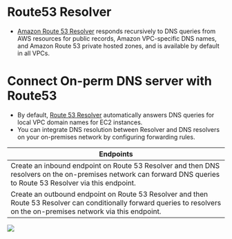 # Route53 Resolver
- [Amazon Route 53 Resolver](https://docs.aws.amazon.com/Route53/latest/DeveloperGuide/resolver.html) responds recursively to DNS queries from AWS resources for public records, Amazon VPC-specific DNS names, and Amazon Route 53 private hosted zones, and is available by default in all VPCs.

# Connect On-perm DNS server with Route53
- By default, [Route 53 Resolver]() automatically answers DNS queries for local VPC domain names for EC2 instances. 
- You can integrate DNS resolution between Resolver and DNS resolvers on your on-premises network by configuring forwarding rules.

| Endpoints                                                                                                                                                                |
|--------------------------------------------------------------------------------------------------------------------------------------------------------------------------|
| Create an inbound endpoint on Route 53 Resolver and then DNS resolvers on the on-premises network can forward DNS queries to Route 53 Resolver via this endpoint.        |
| Create an outbound endpoint on Route 53 Resolver and then Route 53 Resolver can conditionally forward queries to resolvers on the on-premises network via this endpoint. |

![](https://docs.aws.amazon.com/images/Route53/latest/DeveloperGuide/images/Resolver-redo-final.png)